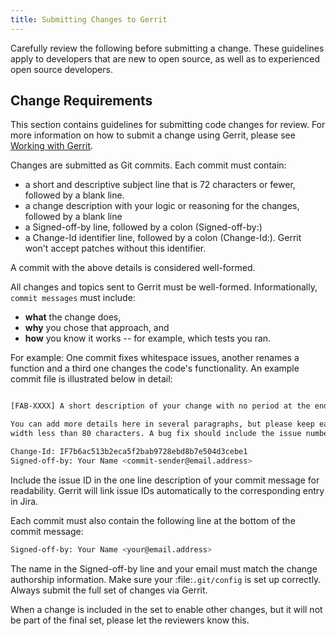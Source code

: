 ```yaml
---
title: Submitting Changes to Gerrit
---
```


Carefully review the following before submitting a change. These
guidelines apply to developers that are new to open source, as well as
to experienced open source developers.

## Change Requirements


This section contains guidelines for submitting code changes for review.
For more information on how to submit a change using Gerrit, please see [Working with Gerrit](./3_Working_with_Gerrit.md).

Changes are submitted as Git commits. Each commit must contain:

-  a short and descriptive subject line that is 72 characters or fewer,
   followed by a blank line.
-  a change description with your logic or reasoning for the changes,
   followed by a blank line
-  a Signed-off-by line, followed by a colon (Signed-off-by:)
-  a Change-Id identifier line, followed by a colon (Change-Id:). Gerrit
   won't accept patches without this identifier.

A commit with the above details is considered well-formed.

All changes and topics sent to Gerrit must be well-formed.
Informationally, ``commit messages`` must include:

-  **what** the change does,
-  **why** you chose that approach, and
-  **how** you know it works -- for example, which tests you ran.

For example: One commit fixes whitespace issues, another renames a
function and a third one changes the code's functionality. An example
commit file is illustrated below in detail:

```sh

[FAB-XXXX] A short description of your change with no period at the end

You can add more details here in several paragraphs, but please keep each line
width less than 80 characters. A bug fix should include the issue number.

Change-Id: IF7b6ac513b2eca5f2bab9728ebd8b7e504d3cebe1
Signed-off-by: Your Name <commit-sender@email.address>
```

Include the issue ID in the one line description of your commit message for
readability. Gerrit will link issue IDs automatically to the corresponding
entry in Jira.

Each commit must also contain the following line at the bottom of the commit
message:

```sh
Signed-off-by: Your Name <your@email.address>
```

The name in the Signed-off-by line and your email must match the change
authorship information. Make sure your :file:``.git/config`` is set up
correctly. Always submit the full set of changes via Gerrit.

When a change is included in the set to enable other changes, but it
will not be part of the final set, please let the reviewers know this.
